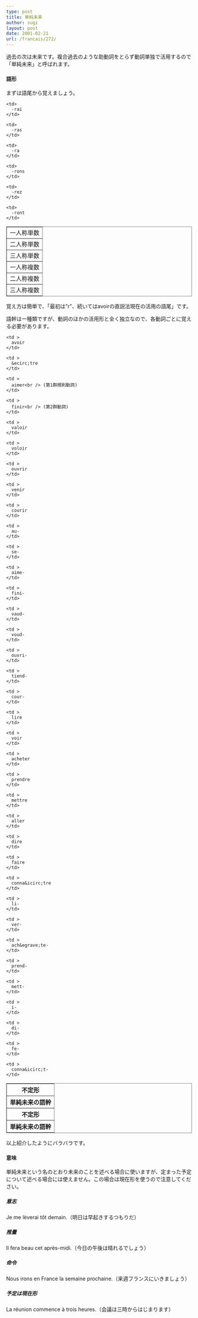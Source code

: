```yaml
---
type: post
title: 単純未来
author: sugi
layout: post
date: 2001-02-21
url: /francais/272/
---
```

過去の次は未来です。複合過去のような助動詞をとらず動詞単独で活用するので「単純未来」と呼ばれます。

#### 語形

まずは語尾から覚えましょう。

<table frame="box" rules="all">
  <tr>
    <td>
      一人称単数
    </td>
    
    <td>
      -rai
    </td>
  </tr>
  
  <tr>
    <td>
      二人称単数
    </td>
    
    <td>
      -ras
    </td>
  </tr>
  
  <tr>
    <td>
      三人称単数
    </td>
    
    <td>
      -ra
    </td>
  </tr>
  
  <tr>
    <td>
      一人称複数
    </td>
    
    <td>
      -rons
    </td>
  </tr>
  
  <tr>
    <td>
      二人称複数
    </td>
    
    <td>
      -rez
    </td>
  </tr>
  
  <tr>
    <td>
      三人称複数
    </td>
    
    <td>
      -ront
    </td>
  </tr>
</table>

覚え方は簡単で、「最初は"r"、続いてはavoirの直説法現在の活用の語尾」です。

語幹は一種類ですが、動詞のほかの活用形と全く独立なので、各動詞ごとに覚える必要があります。

<table frame="box" rules="all">
  <tr>
    <th >
      不定形
    </th>
    
    <td >
      avoir
    </td>
    
    <td >
      &ecirc;tre
    </td>
    
    <td >
      aimer<br /> (第1群規則動詞)
    </td>
    
    <td >
      finir<br /> (第2群動詞)
    </td>
    
    <td >
      valoir
    </td>
    
    <td >
      voloir
    </td>
    
    <td >
      ouvrir
    </td>
    
    <td >
      venir
    </td>
    
    <td >
      courir
    </td>
  </tr>
  
  <tr>
    <th >
      単純未来の語幹
    </th>
    
    <td >
      au-
    </td>
    
    <td >
      se-
    </td>
    
    <td >
      aime-
    </td>
    
    <td >
      fini-
    </td>
    
    <td >
      vaud-
    </td>
    
    <td >
      voud-
    </td>
    
    <td >
      ouvri-
    </td>
    
    <td >
      tiend-
    </td>
    
    <td >
      cour-
    </td>
  </tr>
  
  <tr>
    <th >
      不定形
    </th>
    
    <td >
      lire
    </td>
    
    <td >
      voir
    </td>
    
    <td >
      acheter
    </td>
    
    <td >
      prendre
    </td>
    
    <td >
      mettre
    </td>
    
    <td >
      aller
    </td>
    
    <td >
      dire
    </td>
    
    <td >
      faire
    </td>
    
    <td >
      conna&icirc;tre
    </td>
  </tr>
  
  <tr>
    <th >
      単純未来の語幹
    </th>
    
    <td >
      li-
    </td>
    
    <td >
      ver-
    </td>
    
    <td >
      ach&egrave;te-
    </td>
    
    <td >
      prend-
    </td>
    
    <td >
      mett-
    </td>
    
    <td >
      i-
    </td>
    
    <td >
      di-
    </td>
    
    <td >
      fe-
    </td>
    
    <td >
      conna&icirc;t-
    </td>
  </tr>
</table>

以上紹介したようにバラバラです。

#### 意味

単純未来という名のとおり未来のことを述べる場合に使いますが、定まった予定について述べる場合には使えません。この場合は現在形を使うので注意してください。

##### 意志

<div class="example">
  Je me l&egrave;verai t&ocirc;t demain.（明日は早起きするつもりだ）
</div>

##### 推量

<div class="example">
  Il fera beau cet apr&egrave;s-midi.（今日の午後は晴れるでしょう）
</div>

##### 命令

<div class="example">
  Nous irons en France la semaine prochaine.（来週フランスにいきましょう）
</div>

##### 予定は現在形

<div class="example">
  La r&eacute;union commence &agrave; trois heures.（会議は三時からはじまります）
</div>
